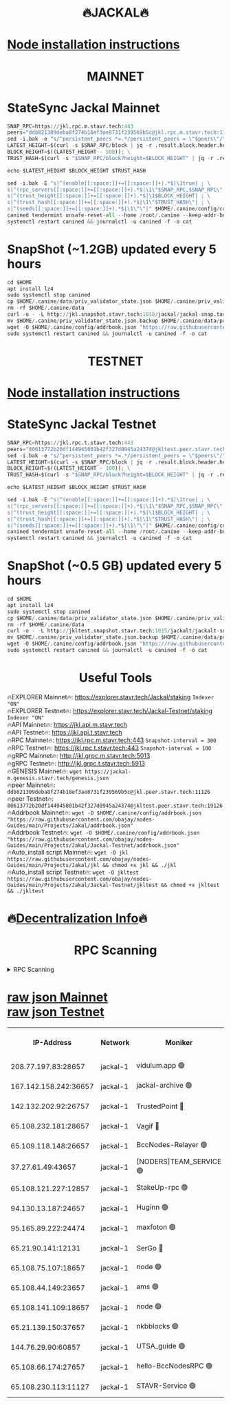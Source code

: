 <h1 align="center"> 🔥JACKAL🔥</h1>

[Node installation instructions](https://github.com/obajay/nodes-Guides/tree/main/Projects/Jakal)
=

<h1 align="center"> MAINNET</h1>

# StateSync Jackal Mainnet
```python
SNAP_RPC=https://jkl.rpc.m.stavr.tech:443
peers="ddb821309deba8f274b18ef3ae8731f239569b5c@jkl.rpc.m.stavr.tech:11126"
sed -i.bak -e "s/^persistent_peers *=.*/persistent_peers = \"$peers\"/" $HOME/.canine/config/config.toml
LATEST_HEIGHT=$(curl -s $SNAP_RPC/block | jq -r .result.block.header.height); \
BLOCK_HEIGHT=$((LATEST_HEIGHT - 500)); \
TRUST_HASH=$(curl -s "$SNAP_RPC/block?height=$BLOCK_HEIGHT" | jq -r .result.block_id.hash)

echo $LATEST_HEIGHT $BLOCK_HEIGHT $TRUST_HASH

sed -i.bak -E "s|^(enable[[:space:]]+=[[:space:]]+).*$|\1true| ; \
s|^(rpc_servers[[:space:]]+=[[:space:]]+).*$|\1\"$SNAP_RPC,$SNAP_RPC\"| ; \
s|^(trust_height[[:space:]]+=[[:space:]]+).*$|\1$BLOCK_HEIGHT| ; \
s|^(trust_hash[[:space:]]+=[[:space:]]+).*$|\1\"$TRUST_HASH\"| ; \
s|^(seeds[[:space:]]+=[[:space:]]+).*$|\1\"\"|" $HOME/.canine/config/config.toml
canined tendermint unsafe-reset-all --home /root/.canine --keep-addr-book
systemctl restart canined && journalctl -u canined -f -o cat
```
# SnapShot (~1.2GB) updated every 5 hours
```python
cd $HOME
apt install lz4
sudo systemctl stop canined
cp $HOME/.canine/data/priv_validator_state.json $HOME/.canine/priv_validator_state.json.backup
rm -rf $HOME/.canine/data
curl -o - -L http://jkl.snapshot.stavr.tech:1018/jackal/jackal-snap.tar.lz4 | lz4 -c -d - | tar -x -C $HOME/.canine --strip-components 2
mv $HOME/.canine/priv_validator_state.json.backup $HOME/.canine/data/priv_validator_state.json
wget -O $HOME/.canine/config/addrbook.json "https://raw.githubusercontent.com/obajay/nodes-Guides/main/Projects/Jakal/addrbook.json"
sudo systemctl restart canined && journalctl -u canined -f -o cat
```

<h1 align="center"> TESTNET</h1>

[Node installation instructions](https://github.com/obajay/nodes-Guides/tree/main/Projects/Jakal/Jackal-Testnet)
=

# StateSync Jackal Testnet
```python
SNAP_RPC=https://jkl.rpc.t.stavr.tech:443
peers="80613772b20df144945801b42f327d0945a24374@jkltest.peer.stavr.tech:19126"
sed -i.bak -e "s/^persistent_peers *=.*/persistent_peers = \"$peers\"/" $HOME/.canine/config/config.toml
LATEST_HEIGHT=$(curl -s $SNAP_RPC/block | jq -r .result.block.header.height); \
BLOCK_HEIGHT=$((LATEST_HEIGHT - 100)); \
TRUST_HASH=$(curl -s "$SNAP_RPC/block?height=$BLOCK_HEIGHT" | jq -r .result.block_id.hash)

echo $LATEST_HEIGHT $BLOCK_HEIGHT $TRUST_HASH

sed -i.bak -E "s|^(enable[[:space:]]+=[[:space:]]+).*$|\1true| ; \
s|^(rpc_servers[[:space:]]+=[[:space:]]+).*$|\1\"$SNAP_RPC,$SNAP_RPC\"| ; \
s|^(trust_height[[:space:]]+=[[:space:]]+).*$|\1$BLOCK_HEIGHT| ; \
s|^(trust_hash[[:space:]]+=[[:space:]]+).*$|\1\"$TRUST_HASH\"| ; \
s|^(seeds[[:space:]]+=[[:space:]]+).*$|\1\"\"|" $HOME/.canine/config/config.toml
canined tendermint unsafe-reset-all --home /root/.canine --keep-addr-book
systemctl restart canined && journalctl -u canined -f -o cat
```
# SnapShot (~0.5 GB) updated every 5 hours
```python
cd $HOME
apt install lz4
sudo systemctl stop canined
cp $HOME/.canine/data/priv_validator_state.json $HOME/.canine/priv_validator_state.json.backup
rm -rf $HOME/.canine/data
curl -o - -L http://jkltest.snapshot.stavr.tech:1015/jackalt/jackalt-snap.tar.lz4 | lz4 -c -d - | tar -x -C $HOME/.canine --strip-components 2
mv $HOME/.canine/priv_validator_state.json.backup $HOME/.canine/data/priv_validator_state.json
wget -O $HOME/.canine/config/addrbook.json "https://raw.githubusercontent.com/obajay/nodes-Guides/main/Projects/Jakal/Jackal-Testnet/addrbook.json"
sudo systemctl restart canined && journalctl -u canined -f -o cat
```

 <h1 align="center"> Useful Tools</h1>

🔥EXPLORER Mainnet🔥:      https://explorer.stavr.tech/Jackal/staking		        `Indexer "ON"` \
🔥EXPLORER Testnet🔥:      https://explorer.stavr.tech/Jackal-Testnet/staking     `Indexer "ON"` \
🔥API Mainnet🔥: 			 		 https://jkl.api.m.stavr.tech \
🔥API Testnet🔥: 			 		 https://jkl.api.t.stavr.tech \
🔥RPC Mainnet🔥:           https://jkl.rpc.m.stavr.tech:443              `Snapshot-interval = 300` \
🔥RPC Testnet🔥:           https://jkl.rpc.t.stavr.tech:443              `Snapshot-interval = 100` \
🔥gRPC Mainnet🔥:          http://jkl.grpc.m.stavr.tech:5013 \
🔥gRPC Testnet🔥:          http://jkl.grpc.t.stavr.tech:5913 \
🔥GENESIS Mainnet🔥:    `wget https://jackal-m.genesis.stavr.tech/genesis.json` \
🔥peer Mainnet🔥:					 `ddb821309deba8f274b18ef3ae8731f239569b5c@jkl.peer.stavr.tech:11126` \
🔥peer Testnet🔥:					 `80613772b20df144945801b42f327d0945a24374@jkltest.peer.stavr.tech:19126` \
🔥Addrbook Mainnet🔥:    ```wget -O $HOME/.canine/config/addrbook.json "https://raw.githubusercontent.com/obajay/nodes-Guides/main/Projects/Jakal/addrbook.json"``` \
🔥Addrbook Testnet🔥:    ```wget -O $HOME/.canine/config/addrbook.json "https://raw.githubusercontent.com/obajay/nodes-Guides/main/Projects/Jakal/Jackal-Testnet/addrbook.json"``` \
🔥Auto_install script Mainnet🔥: ```wget -O jkl https://raw.githubusercontent.com/obajay/nodes-Guides/main/Projects/Jakal/jkl && chmod +x jkl && ./jkl``` \
🔥Auto_install script Testnet🔥: ```wget -O jkltest https://raw.githubusercontent.com/obajay/nodes-Guides/main/Projects/Jakal/Jackal-Testnet/jkltest && chmod +x jkltest && ./jkltest```

🔥[Decentralization Info](https://github.com/obajay/StateSync-snapshots/tree/main/Projects/Jackal/Decentralization)🔥
=

<h1 align="center"> RPC Scanning</h1>

<details>
<summary>RPC Scanning</summary>

<h2 align="center"> We scan nodes in real time every 4 hours. And we provide the final result of RPC endpoints.
We cannot influence the operation of these nodes in any way. </h2>


```python
If Voting Power is higher than 0 --> then the Node is a validator of the network and may be subject to attack and be a potential threat to the chain.
```
```python
We marked such validators with a red symbol
```

</details>

[raw json Mainnet](https://rpc-check.jaclalm.stavr.tech/jaclalm/rpc-jaclalm-result.json) \
[raw json Testnet](https://github.com/obajay/StateSync-snapshots/tree/main/Projects/Jackal/Rpc-Check-Testnet)
=

<table><tr><th>IP-Address</th><th>Network</th><th>Moniker</th><th>Latest Block Height</th><th>Earliest Block Height</th><th>Catching Up</th><th>Tx Index</th><th>Voting Power</th><th>Scan Time</th></tr><tr><td>208.77.197.83:28657</td><td>jackal-1</td><td>vidulum.app 🟢</td><td>6822438</td><td>0</td><td>False</td><td>on</td><td>0</td><td>2024-03-11T07:42:03.637237384UTC</td></tr><tr><td>167.142.158.242:36657</td><td>jackal-1</td><td>jackal-archive 🟢</td><td>6822438</td><td>2770293</td><td>False</td><td>on</td><td>0</td><td>2024-03-11T07:42:06.422533500UTC</td></tr><tr><td>142.132.202.92:26757</td><td>jackal-1</td><td>TrustedPoint 🔴</td><td>6822430</td><td>6129401</td><td>False</td><td>on</td><td>294937</td><td>2024-03-11T07:41:14.781540099UTC</td></tr><tr><td>65.108.232.181:28657</td><td>jackal-1</td><td>Vagif 🔴</td><td>6822436</td><td>6462201</td><td>False</td><td>off</td><td>60003</td><td>2024-03-11T07:41:55.310005163UTC</td></tr><tr><td>65.109.118.148:26657</td><td>jackal-1</td><td>BccNodes-Relayer 🟢</td><td>6687138</td><td>6489001</td><td>False</td><td>on</td><td>0</td><td>2024-03-11T07:41:46.246043109UTC</td></tr><tr><td>37.27.61.49:43657</td><td>jackal-1</td><td>[NODERS]TEAM_SERVICE 🟢</td><td>6822428</td><td>6591201</td><td>False</td><td>on</td><td>0</td><td>2024-03-11T07:40:59.267804721UTC</td></tr><tr><td>65.108.121.227:12857</td><td>jackal-1</td><td>StakeUp-rpc 🟢</td><td>6822430</td><td>6604001</td><td>False</td><td>on</td><td>0</td><td>2024-03-11T07:41:15.112262998UTC</td></tr><tr><td>94.130.13.187:24657</td><td>jackal-1</td><td>Huginn 🟢</td><td>6822439</td><td>6707772</td><td>False</td><td>on</td><td>0</td><td>2024-03-11T07:42:10.734204406UTC</td></tr><tr><td>95.165.89.222:24474</td><td>jackal-1</td><td>maxfoton 🟢</td><td>6822435</td><td>6722434</td><td>False</td><td>off</td><td>0</td><td>2024-03-11T07:41:56.079381145UTC</td></tr><tr><td>65.21.90.141:12131</td><td>jackal-1</td><td>SerGo 🔴</td><td>6822429</td><td>6759992</td><td>False</td><td>off</td><td>51100</td><td>2024-03-11T07:41:10.378790713UTC</td></tr><tr><td>65.108.75.107:18657</td><td>jackal-1</td><td>node 🟢</td><td>6822433</td><td>6759992</td><td>False</td><td>on</td><td>0</td><td>2024-03-11T07:41:35.781134714UTC</td></tr><tr><td>65.108.44.149:23657</td><td>jackal-1</td><td>ams 🟢</td><td>6822436</td><td>6760439</td><td>False</td><td>on</td><td>0</td><td>2024-03-11T07:41:56.383510458UTC</td></tr><tr><td>65.108.141.109:18657</td><td>jackal-1</td><td>node 🟢</td><td>6822428</td><td>6773189</td><td>False</td><td>on</td><td>0</td><td>2024-03-11T07:41:03.620485773UTC</td></tr><tr><td>65.21.139.150:37657</td><td>jackal-1</td><td>nkbblocks 🟢</td><td>6822429</td><td>6785001</td><td>False</td><td>on</td><td>0</td><td>2024-03-11T07:41:10.074623720UTC</td></tr><tr><td>144.76.29.90:60857</td><td>jackal-1</td><td>UTSA_guide 🟢</td><td>6822436</td><td>6796006</td><td>False</td><td>on</td><td>0</td><td>2024-03-11T07:41:50.529022418UTC</td></tr><tr><td>65.108.66.174:27657</td><td>jackal-1</td><td>hello-BccNodesRPC 🟢</td><td>6822436</td><td>6814501</td><td>False</td><td>on</td><td>0</td><td>2024-03-11T07:41:50.851238678UTC</td></tr><tr><td>65.108.230.113:11127</td><td>jackal-1</td><td>STAVR-Service 🟢</td><td>6822437</td><td>6820001</td><td>False</td><td>on</td><td>0</td><td>2024-03-11T07:41:56.688612749UTC</td></tr></table>
